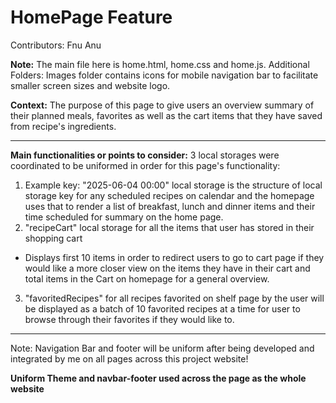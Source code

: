 # HomePage Feature
Contributors: Fnu Anu

**Note:** The main file here is home.html, home.css and home.js. 
Additional Folders: Images folder contains icons for mobile navigation bar to 
facilitate smaller screen sizes and website logo. 

**Context:** The purpose of this page to give users an overview summary of their planned
meals, favorites as well as the cart items that they have saved from recipe's ingredients.

---
**Main functionalities or points to consider:**
3 local storages were coordinated to be uniformed in order for this page's functionality:
1.  Example key: "2025-06-04 00:00" local storage is the structure of local storage key for any scheduled 
   recipes on calendar and the homepage uses that to render a list of breakfast, lunch and dinner items and their time scheduled for summary on the home page.
2.  "recipeCart" local storage for all the items that user has stored in their shopping cart
   - Displays first 10 items in order to redirect users to go to cart page if they would like
    a more closer view on the items they have in their cart and total items in the Cart on homepage
    for a general overview.
3.  "favoritedRecipes" for all recipes favorited on shelf page by the user will be displayed as
    a batch of 10 favorited recipes at a time for user to browse through their favorites if they would
    like to.
---

Note: Navigation Bar and footer will be uniform after being developed and integrated by me on all pages across this project website!

**Uniform Theme and navbar-footer used across the page as the whole website**
